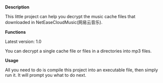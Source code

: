 **Description**

This little project can help you decrypt the music cache files that downloaded in NetEaseCloudMusic(网易云音乐).

**Functions**

Latest version: 1.0

You can decrypt a single cache file or files in a directories into mp3 files.

**Usage**

All you need to do is compile this project into an executable file,
then simply run it.
It will prompt you what to do next.
